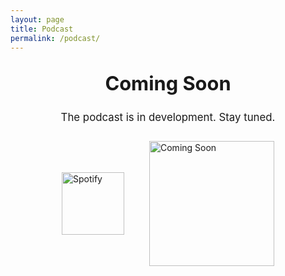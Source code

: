 ```yaml
---
layout: page
title: Podcast
permalink: /podcast/
---
```


<h2 style="text-align: center; font-size: 2.2em; font-weight: 700; margin-top: 1em;">
  Coming Soon
</h2>
<p style="text-align: center; font-size: 1.2em;">
  The podcast is in development. Stay tuned.
</p>

<div style="display: flex; align-items: center; justify-content: center; gap: 40px; flex-wrap: wrap; margin-top: 2em;">
  
  <a href="https://open.spotify.com/" target="_blank">
    <img src="https://upload.wikimedia.org/wikipedia/commons/1/19/Spotify_logo_without_text.svg" alt="Spotify" width="100" />
  </a>

  <img src="https://media1.giphy.com/media/v1.Y2lkPTc5MGI3NjExbmoxZXJjNWsxc2t1MWJrMW15ODlqa2c2dmh0d3RoNTF3cXlyeGx0MiZlcD12MV9pbnRlcm5hbF9naWZfYnlfaWQmY3Q9Zw/rjEcB5kE9M1v7jtR2P/giphy.gif" alt="Coming Soon" width="200" />

</div>
